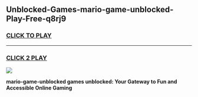 
## Unblocked-Games-mario-game-unblocked-Play-Free-q8rj9
<h3>
<a href="https://premium76.site?title=mario-game-unblocked&ref=09A">CLICK TO PLAY</a></h3>
<hr>

<h3>
<a href="https://premium76.site?title=mario-game-unblocked&ref=09A">CLICK 2 PLAY</a>
  
</h3>

<a href="https://premium76.site?title=mario-game-unblocked&ref=09A"><img src="https://clearcache.store/games.png"></a>


**mario-game-unblocked games unblocked: Your Gateway to Fun and Accessible Online Gaming**
